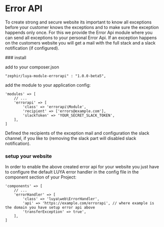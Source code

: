 Error API
=========

To create strong and secure website its important to know all exceptions before your customer knows the exceptions and to make sure the exception happends only once. For this we provide the Error Api module where you can send all exceptions to your personal Error Api. If an exception happens on the customers website you will get a mail with the full stack and a slack notification (if configured).

### install

add to your composer.json

```
"zephir/luya-module-errorapi" : "1.0.0-beta5",
```

add the module to your application config:

```
'modules' => [
	// ...
	'errorapi' => [
	    'class' => 'errorapi\Module',
	    'recipient' => ['errors@example.com'],
	    'slackToken' => 'YOUR_SECRET_SLACK_TOKEN',
	],
]
```

Defined the recipients of the exception mail and configuration the slack channel, if you like to (removing the slack part will disabled slack notification).

### setup your website

In order to enable the above created error api for your website you just have to configure the default LUYA error handler in the config file in the component section of your Project:

```
'components' => [
	// ...
	'errorHandler' => [
		'class' => 'luya\web\ErrorHandler',
		'api' => 'https://example.com/errorapi', // where example is the domain you have setup error api above
		'transferException' => true',
	],
]
```